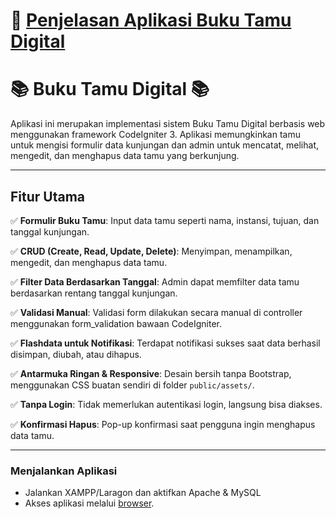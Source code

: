 # 🔗 [Penjelasan Aplikasi Buku Tamu Digital](https://youtu.be/CRmalhuUr5o)

# 📚 Buku Tamu Digital 📚 

Aplikasi ini merupakan implementasi sistem Buku Tamu Digital berbasis web menggunakan framework CodeIgniter 3. Aplikasi memungkinkan tamu untuk mengisi formulir data kunjungan dan admin untuk mencatat, melihat, mengedit, dan menghapus data tamu yang berkunjung.

---

## Fitur Utama

✅ **Formulir Buku Tamu**: Input data tamu seperti nama, instansi, tujuan, dan tanggal kunjungan.

✅ **CRUD (Create, Read, Update, Delete)**: Menyimpan, menampilkan, mengedit, dan menghapus data tamu.

✅ **Filter Data Berdasarkan Tanggal**: Admin dapat memfilter data tamu berdasarkan rentang tanggal kunjungan.

✅ **Validasi Manual**: Validasi form dilakukan secara manual di controller menggunakan form_validation bawaan CodeIgniter.

✅ **Flashdata untuk Notifikasi**: Terdapat notifikasi sukses saat data berhasil disimpan, diubah, atau dihapus.

✅ **Antarmuka Ringan & Responsive**: Desain bersih tanpa Bootstrap, menggunakan CSS buatan sendiri di folder `public/assets/`.

✅ **Tanpa Login**: Tidak memerlukan autentikasi login, langsung bisa diakses.

✅ **Konfirmasi Hapus**: Pop-up konfirmasi saat pengguna ingin menghapus data tamu.

---

### Menjalankan Aplikasi

- Jalankan XAMPP/Laragon dan aktifkan Apache & MySQL
- Akses aplikasi melalui [browser](http://localhost/buku-tamu/).
